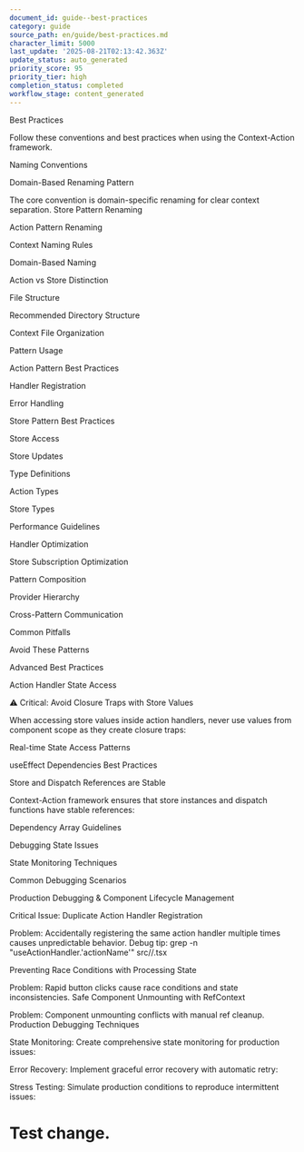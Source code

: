 ```yaml
---
document_id: guide--best-practices
category: guide
source_path: en/guide/best-practices.md
character_limit: 5000
last_update: '2025-08-21T02:13:42.363Z'
update_status: auto_generated
priority_score: 95
priority_tier: high
completion_status: completed
workflow_stage: content_generated
---
```

Best Practices

Follow these conventions and best practices when using the Context-Action framework. <!-- Updated for sync-docs testing -->

Naming Conventions

Domain-Based Renaming Pattern

The core convention is domain-specific renaming for clear context separation. Store Pattern Renaming

Action Pattern Renaming

Context Naming Rules

Domain-Based Naming

Action vs Store Distinction

File Structure

Recommended Directory Structure

Context File Organization

Pattern Usage

Action Pattern Best Practices

Handler Registration

Error Handling

Store Pattern Best Practices

Store Access

Store Updates

Type Definitions

Action Types

Store Types

Performance Guidelines

Handler Optimization

Store Subscription Optimization

Pattern Composition

Provider Hierarchy

Cross-Pattern Communication

Common Pitfalls

Avoid These Patterns

Advanced Best Practices

Action Handler State Access

⚠️ Critical: Avoid Closure Traps with Store Values

When accessing store values inside action handlers, never use values from component scope as they create closure traps:

Real-time State Access Patterns

useEffect Dependencies Best Practices

Store and Dispatch References are Stable

Context-Action framework ensures that store instances and dispatch functions have stable references:

Dependency Array Guidelines

Debugging State Issues

State Monitoring Techniques

Common Debugging Scenarios

Production Debugging & Component Lifecycle Management

Critical Issue: Duplicate Action Handler Registration

Problem: Accidentally registering the same action handler multiple times causes unpredictable behavior. Debug tip: grep -n "useActionHandler.'actionName'" src//.tsx

Preventing Race Conditions with Processing State

Problem: Rapid button clicks cause race conditions and state inconsistencies. Safe Component Unmounting with RefContext

Problem: Component unmounting conflicts with manual ref cleanup. Production Debugging Techniques

State Monitoring: Create comprehensive state monitoring for production issues:

Error Recovery: Implement graceful error recovery with automatic retry:

Stress Testing: Simulate production conditions to reproduce intermittent issues:

# Test change.
